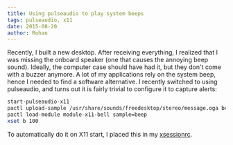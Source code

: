 ```yaml
---
title: Using pulseaudio to play system beeps
tags: pulseaudio, x11
date: 2015-08-20
author: Rohan
---
```


Recently, I built a new desktop. After receiving everything, I realized that I
was missing the onboard speaker (one that causes the annoying beep
sound). Ideally, the computer case should have had it, but they don't come with
a buzzer anymore. A lot of my applications rely on the system beep, hence I
needed to find a software alternative. I recently switched to using pulseaudio,
and turns out it is fairly trivial to configure it to capture alerts:

```bash
start-pulseaudio-x11
pactl upload-sample /usr/share/sounds/freedesktop/stereo/message.oga beep
pactl load-module module-x11-bell sample=beep
xset b 100
```

To automatically do it on X11 start, I placed this in my
[xsessionrc](https://github.com/crodjer/configs/blob/121caa22d4b7c6324fa9a5b22e2d2fcc334afc96/.xsessionrc#L31).
